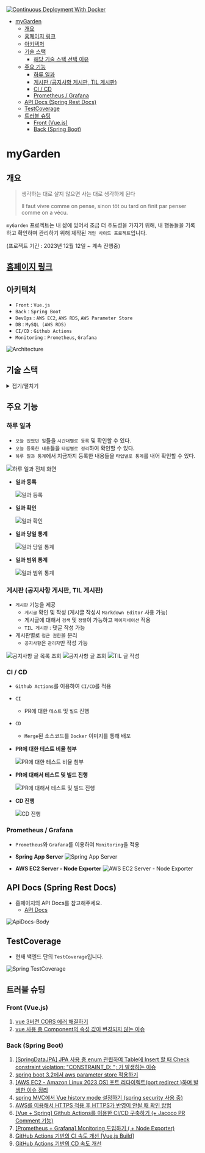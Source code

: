 [![Continuous Deployment With Docker](https://github.com/Denia-park/myGarden/actions/workflows/continuous-deployment.yml/badge.svg)](https://github.com/Denia-park/myGarden/actions/workflows/continuous-deployment.yml)

<!-- TOC -->

* [myGarden](#mygarden)
  * [개요](#개요)
  * [홈페이지 링크](#홈페이지-링크)
  * [아키텍처](#아키텍처)
  * [기술 스택](#기술-스택)
    * [해당 기술 스택 선택 이유](#해당-기술-스택-선택-이유)
  * [주요 기능](#주요-기능)
    * [하루 일과](#하루-일과)
    * [게시판 (공지사항 게시판, TIL 게시판)](#게시판-공지사항-게시판-til-게시판)
    * [CI / CD](#ci--cd)
    * [Prometheus / Grafana](#prometheus--grafana)
  * [API Docs (Spring Rest Docs)](#api-docs-spring-rest-docs)
  * [TestCoverage](#testcoverage)
  * [트러블 슈팅](#트러블-슈팅)
    * [Front (Vue.js)](#front-vuejs)
    * [Back (Spring Boot)](#back-spring-boot)

<!-- TOC -->

# myGarden

## 개요

> 생각하는 대로 살지 않으면 사는 대로 생각하게 된다
>
> Il faut vivre comme on pense, sinon tôt ou tard on finit par penser comme on a vécu.

`myGarden` 프로젝트는 내 삶에 있어서 조금 더 주도성을 가지기 위해, 내 행동들을 기록하고 확인하며 관리하기 위해 제작된 `개인 사이드 프로젝트`입니다.

(프로젝트 기간 : 2023년 12월 12일 ~ 계속 진행중)

## [홈페이지 링크](https://my-garden.shop/boards/notice)

## 아키텍처

- `Front` : `Vue.js`
- `Back` : `Spring Boot`
- `DevOps` : `AWS EC2`, `AWS RDS`, `AWS Parameter Store`
- `DB` : `MySQL (AWS RDS)`
- `CI/CD` : `Github Actions`
- `Monitoring` : `Prometheus`, `Grafana`

![Architecture](./docs/architecture/Architecture-240214.png)

## 기술 스택

<details>
<summary>접기/펼치기</summary>

- **Programming Language**
  - `Javascript`
  - `Java 17`
- **Frontend**
  - `Vue.js 3.0`, `Vuex`, `Vue Router`
  - `Axios`, `Bootstrap`, `Chart.js`, `vue-markdown-editor`, `VCalendar`
- **Backend**
  - `Spring Boot 3.2`, `Spring Security`, `Spring Data JPA`, `QueryDSL`
  - `Lombok`, `jsonwebtoken`
  - `MySQL`, `H2 Database`
- **ETC**
  - **AWS**
    - `EC2`, `RDS`, `Parameter Store`
  - **Docs**
    - `Spring Rest Docs`
  - **Productivity Tools**
    - `IntelliJ`
  - **CI/CD**
    - `Github Actions`
    - `Docker`
  - **Monitoring**
    - `Prometheus`, `Grafana`

### 해당 기술 스택 선택 이유

- `Vue.js`
  - `Vue.js`는 `React`에 비해 러닝커브가 낮고 공식 문서가 잘 되어있어서, `초보자`가 `간단한 프로젝트`를 만들기에 더 적합해서 선택했습니다.
- `JWT`
  - `JWT`는 `토큰 기반 인증`을 통해 `REST API`에 대한 `인증` 및 `권한 부여`를 쉽게 구현할 수 있고, `Session`에 비해서 `서버의 부담`이 더 적기 때문에 선택했습니다.
    (`AWS 프리티어`를 사용하고 있어서 서버의 리소스를 주로 고려했습니다.)
- `MySQL`
  - `MySQL`은 오랜 기간 동안 유지되어 온 오픈소스 프로젝트이며, 방대한 참고 자료와 함께 수많은 기업에서 사용할만큼 그 안정성이 검증되었기 때문하여 선택했습니다.
- `QueryDSL`
  - `QueryDSL`은 `JPA`의 `JPQL`을 `타입 세이프`하게 사용할 수 있게 해주고, `동적 쿼리`를 작성할 때 `가독성`이 좋아서 선택했습니다.
- `Spring Rest Docs`
  - `Spring Rest Docs`는 `Swagger`에 비해 `비지니스 코드에 비침투적`이며, 반드시 `테스트 코드`를 작성해야 하기 때문에 `테스트 코드`에 좀 더 친숙해지기 위해 선택했습니다.
    그리고 `문서화 과정`이 코드와 밀접하게 연결되어 있어, `실제 코드와 문서 간의 일관성`을 유지하기 쉽습니다.
- `Github Actions`
  - `Github Actions`는 간편하게 설정이 가능해서 소규모 개인 프로젝트를 할 때 더 적합하다고 판단했으며, 추가적인 인프라 설정 없이 GitHub의 클라우드 인프라에서 실행이 가능하기 때문에
    선택했습니다.
- `Docker`
  - `Docker`는 컨테이너 기술에 대한 실질적인 경험 쌓기 위해 선택했으며, 이식성이 좋기 때문에 개발, 테스팅, 배포 과정의 일관성을 보장하고,
    다양한 환경에서의 호환성 문제를 최소화할 수 있어서 `CD`에 적합하다고 판단해서 선택했습니다.
- `Prometheus`, `Grafana`
  - `Prometheus`, `Grafana`는 두 기술 스택 모두 오픈소스라서 비용 문제 없이 접근할 수 있으며, 두 기술 모두 커뮤니티가
    잘 되어 있기 때문에 관련 자료의 접근성이 좋아서 선택했습니다

</details>

## 주요 기능

### 하루 일과

- `오늘 있었던 일`들을 `시간대별로 등록` 및 확인할 수 있다.
- `오늘 등록한 내용`들을 `타입별로 정리`하여 확인할 수 있다.
- `하루 일과 통계`에서 지금까지 등록한 내용들을 `타입별로 통계`를 내어 확인할 수 있다.

![하루 일과 전체 화면](./docs/daily-routine/img/DailyRoutine-ScreenShot.png)

- **일과 등록**

  ![일과 등록](./docs/daily-routine/gif/DailyRoutine-Post.gif)

- **일과 확인**

  ![일과 확인](./docs/daily-routine/gif/DailyRoutine-Get.gif)

- **일과 당일 통계**

  ![일과 당일 통계](./docs/daily-routine/gif/DailyRoutine-Statistic-Today.gif)

- **일과 범위 통계**

  ![일과 범위 통계](./docs/daily-routine/img/DailyRoutine-Statistic-Range.png)

### 게시판 (공지사항 게시판, TIL 게시판)

- `게시판` 기능을 제공
  - `게시글` 확인 및 작성 (게시글 작성시 `Markdown Editor` 사용 가능)
  - 게시글에 대해서 `검색` 및 `정렬`이 가능하고 `페이지네이션` 적용
  - `TIL 게시판` : 댓글 작성 가능
- 게시판별로 `접근 권한`을 분리
  - `공지사항`은 `관리자`만 작성 가능

![공지사항 글 목록 조회](./docs/boards/notice/gif/Notice-List.gif)
![공지사항 글 조회](./docs/boards/notice/gif/Notice-View.gif)
![TIL 글 작성](docs/boards/learn/gif/Learn-Post.gif)

### CI / CD

- `Github Actions`를 이용하여 `CI/CD`를 적용
- `CI`
  - PR에 대한 `테스트` 및 `빌드` 진행
- `CD`
  - `Merge`된 소스코드를 `Docker` 이미지를 통해 배포

- **PR에 대한 테스트 비율 첨부**

  ![PR에 대한 테스트 비율 첨부](./docs/cicd/Jacoco-PR-Comment.png)

- **PR에 대해서 테스트 및 빌드 진행**

  ![PR에 대해서 테스트 및 빌드 진행](./docs/cicd/Ci-test-build.png)

- **CD 진행**

  ![CD 진행](./docs/cicd/Cd-Deploy.png)

### Prometheus / Grafana

- `Prometheus`와 `Grafana`를 이용하여 `Monitoring`을 적용

- **Spring App Server**
  ![Spring App Server](./docs/monitoring/Spring-App-Server.png)

- **AWS EC2 Server - Node Exporter**
  ![AWS EC2 Server - Node Exporter](./docs/monitoring/AWS-EC2-Server.png)

## API Docs (Spring Rest Docs)

- 홈페이지의 API Docs를 참고해주세요.
  - [API Docs](https://my-garden.shop/docs/index.html)

![ApiDocs-Body](./docs/api/ApiDocs-Body.png)

## TestCoverage

- 현재 백엔드 단의 `TestCoverage`입니다.

![Spring TestCoverage](./docs/test/Spring-TestCoverage2.png)

## 트러블 슈팅

### Front (Vue.js)

1. [vue 3버전 CORS 에러 해결하기](https://velog.io/@as9587/vue-3%EB%B2%84%EC%A0%84-CORS-%EC%97%90%EB%9F%AC-%ED%95%B4%EA%B2%B0%ED%95%98%EA%B8%B0)
2. [vue 사용 중 Component의 속성 값이 변경되지 않는 이슈](https://velog.io/@as9587/vue-%EC%82%AC%EC%9A%A9-%EC%A4%91-Component%EC%9D%98-%EC%86%8D%EC%84%B1-%EA%B0%92%EC%9D%B4-%EB%B3%80%EA%B2%BD%EB%90%98%EC%A7%80-%EC%95%8A%EB%8A%94-%EC%9D%B4%EC%8A%88)

### Back (Spring Boot)

1. [[SpringDataJPA] JPA 사용 중 enum 관련하여 Table에 Insert 할 때 Check constraint violation: "CONSTRAINT_D: "; 가 발생하는 이슈](https://velog.io/@as9587/SpringDataJPA-JPA-%EC%82%AC%EC%9A%A9-%EC%A4%91-enum-%EA%B4%80%EB%A0%A8%ED%95%98%EC%97%AC-Table%EC%97%90-Insert-%ED%95%A0-%EB%95%8C-Check-constraint-violation-CONSTRAINTD-%EA%B0%80-%EB%B0%9C%EC%83%9D%ED%95%98%EB%8A%94-%EC%9D%B4%EC%8A%88)
2. [spring boot 3.2에서 aws parameter store 적용하기](https://velog.io/@as9587/spring-boot-3.2%EC%97%90%EC%84%9C-aws-parameter-store-%EC%A0%81%EC%9A%A9%ED%95%98%EA%B8%B0)
3. [[AWS EC2 - Amazon Linux 2023 OS] 포트 리다이렉트(port redirect )하며 발생한 이슈 정리](https://velog.io/@as9587/AWS-EC2-Amazon-Linux-2023-OS-%ED%8F%AC%ED%8A%B8-%EB%A6%AC%EB%8B%A4%EC%9D%B4%EB%A0%89%ED%8A%B8port-redirect-%ED%95%98%EB%A9%B0-%EB%B0%9C%EC%83%9D%ED%95%9C-%EC%9D%B4%EC%8A%88-%EC%A0%95%EB%A6%AC)
4. [spring MVC에서 Vue history mode 설정하기 (spring security 사용 중)](https://velog.io/@as9587/spring-MVC%EC%97%90%EC%84%9C-Vue-history-mode-%EC%84%A4%EC%A0%95%ED%95%98%EA%B8%B0-spring-security-%EC%82%AC%EC%9A%A9-%EC%A4%91)
5. [AWS를 이용해서 HTTPS 적용 후 HTTPS가 반영이 안될 때 확인 방법](https://velog.io/@as9587/AWS%EB%A5%BC-%EC%9D%B4%EC%9A%A9%ED%95%B4%EC%84%9C-HTTPS-%EC%A0%81%EC%9A%A9-%ED%9B%84-HTTPS%EA%B0%80-%EB%B0%98%EC%98%81%EC%9D%B4-%EC%95%88%EB%90%A0-%EB%95%8C-%ED%99%95%EC%9D%B8-%EB%B0%A9%EB%B2%95)
6. [[Vue + Spring] Github Actions를 이용한 CI/CD 구축하기 (+ Jacoco PR Comment 기능)](https://velog.io/@as9587/Vue-Spring-Github-Actions%EB%A5%BC-%EC%9D%B4%EC%9A%A9%ED%95%9C-CICD-%EA%B5%AC%EC%B6%95%ED%95%98%EA%B8%B0-Jacoco-PR-Comment-%EA%B8%B0%EB%8A%A5)
7. [[Prometheus + Grafana] Monitoring 도입하기 ( + Node Exporter)](https://velog.io/@as9587/Prometheus-Grafana-Monitoring-%EB%8F%84%EC%9E%85%ED%95%98%EA%B8%B0-Node-Exporter)
8. [GitHub Actions 기반의 CI 속도 개선 [Vue.js Build]](https://velog.io/@as9587/GitHub-Actions-%EA%B8%B0%EB%B0%98%EC%9D%98-CI-%EC%86%8D%EB%8F%84-%EA%B0%9C%EC%84%A0-Vue.js-Build)
9. [GitHub Actions 기반의 CD 속도 개선](https://velog.io/@as9587/GitHub-Actions-%EA%B8%B0%EB%B0%98%EC%9D%98-CD-%EC%86%8D%EB%8F%84-%EA%B0%9C%EC%84%A0)
